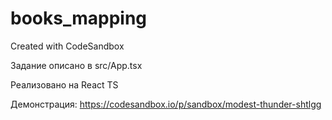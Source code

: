 # books_mapping
Created with CodeSandbox

Задание описано в src/App.tsx

Реализовано на React TS

Демонстрация: https://codesandbox.io/p/sandbox/modest-thunder-shtlgg
